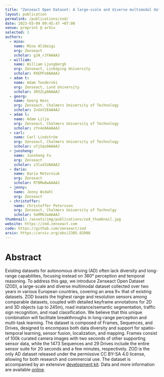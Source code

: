 ```yaml
---
title: "Zenseact Open Dataset: A large-scale and diverse multimodal dataset for autonomous driving"
layout: publication
permalink: /publications/zod/
date: 2023-03-09 09:45:47 +07:00
venue: preprint @ arXiv
selected: 1
authors:
  - mina:
    name: Mina Alibeigi
    org: Zenseact
    scholar: gJA_rJYAAAAJ
  - william:
    name: William Ljungbergh
    org: Zenseact, Linköping University
    scholar: RXEPFo0AAAAJ
  - adam t:
    name: Adam Tonderski
    org: Zenseact, Lund University
    scholar: 2R5ZLp0AAAAJ
  - georg:
    name: Georg Hess
    org: Zenseact, Chalmers University of Technology
    scholar: ZvUoV2EAAAAJ
  - adam l:
    name: Adam Lilja
    org: Zenseact, Chalmers University of Technology
    scholar: zYn4o0AAAAAJ
  - carl:
    name: Carl Lindström
    org: Zenseact, Chalmers University of Technology
    scholar: ufjSqs0AAAAJ
  - junsheng:
    name: Junsheng Fu
    org: Zenseact
    scholar: z3lud1UAAAAJ
  - daria:
    name: Daria Motorniuk
    org: Zenseact
    scholar: RT0Mw8wAAAAJ
  - jenny:
    name: Jenny Widahl
    org: Zenseact
  - christoffer:
    name: Christoffer Petersson
    org: Zenseact, Chalmers University of Technolgy
    scholar: SeRMUJwAAAAJ
thumbnail: /assets/img/publications/zod_thumbnail.jpg
website: https://zod.zenseact.com
code: https://github.com/zenseact/zod
arxiv: https://arxiv.org/abs/2305.02008
---
```


# Abstract
Existing datasets for autonomous driving (AD) often lack diversity and long-range capabilities, focusing instead on 360° perception and temporal reasoning. To address this gap, we introduce Zenseact Open Dataset (ZOD), a large-scale and diverse multimodal dataset collected over two years in various European countries, covering an area 9× that of existing datasets. ZOD boasts the highest range and resolution sensors among comparable datasets, coupled with detailed keyframe annotations for 2D and 3D objects (up to 245m), road instance/semantic segmentation, traffic sign recognition, and road classification. We believe that this unique combination will facilitate breakthroughs in long-range perception and multi-task learning. The dataset is composed of Frames, Sequences, and Drives, designed to encompass both data diversity and support for spatio-temporal learning, sensor fusion, localization, and mapping. Frames consist of 100k curated camera images with two seconds of other supporting sensor data, while the 1473 Sequences and 29 Drives include the entire sensor suite for 20 seconds and a few minutes, respectively. ZOD is the only AD dataset released under the permissive CC BY-SA 4.0 license, allowing for both research and commercial use. The
dataset is accompanied by an extensive [development kit](https://github.com/zenseact/zod).
Data and more information are available [online](https://zod.zenseact.com/).